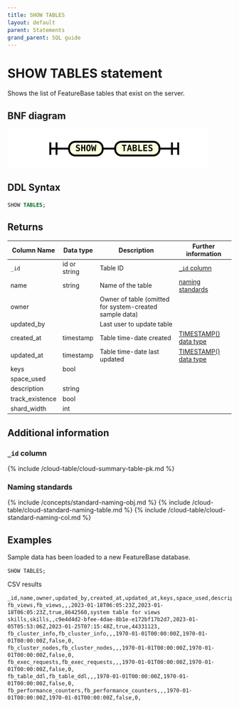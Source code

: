 ```yaml
---
title: SHOW TABLES
layout: default
parent: Statements
grand_parent: SQL guide
---
```


# SHOW TABLES statement

Shows the list of FeatureBase tables that exist on the server.

## BNF diagram

![expr](/assets/images/sql-guide/show_tables.svg)

## DDL Syntax

```sql
SHOW TABLES;
```
## Returns

| Column Name | Data type | Description | Further information |
|---|---|---|---|
| `_id` | id or string  | Table ID | [`_id` column](#id_column) |
| name | string | Name of the table | [naming standards](#naming_standards)
| owner |   | Owner of table (omitted for system-created sample data) |  |
| updated_by |  | Last user to update table |  |
| created_at | timestamp | Table time-date created | [TIMESTAMP() data type](/docs/sql-guide/data-types/data-type-timestamp) |
| updated_at | timestamp | Table time-date last updated | [TIMESTAMP() data type](/docs/sql-guide/data-types/data-type-timestamp) |
| keys | bool |  |  |
| space_used |  |  |  |
| description | string |  |  |
| track_existence | bool |  |  |
| shard_width  | int  |  |  |

## Additional information

### `_id` column

{% include /cloud-table/cloud-summary-table-pk.md %}

### Naming standards

{% include /concepts/standard-naming-obj.md %}
{% include /cloud-table/cloud-standard-naming-table.md %}
{% include /cloud-table/cloud-standard-naming-col.md %}

## Examples

Sample data has been loaded to a new FeatureBase database.
```
SHOW TABLES;
```
CSV results
```
_id,name,owner,updated_by,created_at,updated_at,keys,space_used,description
fb_views,fb_views,,,2023-01-18T06:05:23Z,2023-01-18T06:05:23Z,true,8642560,system table for views
skills,skills,,c9e4d4d2-bfee-4dae-8b1e-e172bf17b2d7,2023-01-05T05:53:06Z,2023-01-25T07:15:48Z,true,44331123,
fb_cluster_info,fb_cluster_info,,,1970-01-01T00:00:00Z,1970-01-01T00:00:00Z,false,0,
fb_cluster_nodes,fb_cluster_nodes,,,1970-01-01T00:00:00Z,1970-01-01T00:00:00Z,false,0,
fb_exec_requests,fb_exec_requests,,,1970-01-01T00:00:00Z,1970-01-01T00:00:00Z,false,0,
fb_table_ddl,fb_table_ddl,,,1970-01-01T00:00:00Z,1970-01-01T00:00:00Z,false,0,
fb_performance_counters,fb_performance_counters,,,1970-01-01T00:00:00Z,1970-01-01T00:00:00Z,false,0,
```
